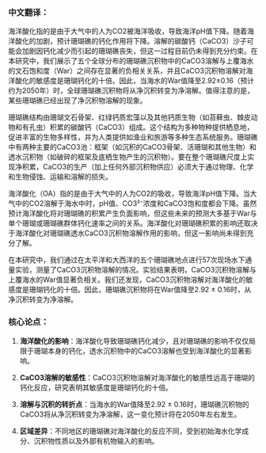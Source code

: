 ### 中文翻译：

海洋酸化指的是由于大气中的人为CO2被海洋吸收，导致海洋pH值下降。随着海洋酸化的加剧，预计珊瑚礁的钙化作用将下降。溶解的碳酸钙（CaCO3）沙子可能会加剧因钙化减少而引起的珊瑚礁丧失，但这一过程目前仍未得到充分约束。在本研究中，我们展示了五个全球分布的珊瑚礁沉积物中的CaCO3溶解与上覆海水的文石饱和度（War）之间存在显著的负相关关系，并且CaCO3沉积物溶解对海洋酸化的敏感度是珊瑚钙化的十倍。因此，当海水的War值降至2.92±0.16（预计约为2050年）时，全球珊瑚礁沉积物将从净沉积转变为净溶解。值得注意的是，某些珊瑚礁已经出现了净沉积物溶解的现象。

珊瑚礁结构由珊瑚文石骨架、红绿钙质宏藻以及其他钙质生物（如苔藓虫、棘皮动物和有孔虫）积累的碳酸钙（CaCO3）组成。这个结构为多种物种提供栖息地，促进丰富的生物多样性，并为人类提供如渔业和旅游等多种生态系统服务。珊瑚礁中有两种主要的CaCO3池：框架（如沉积的CaCO3骨架、活珊瑚和其他生物）和透水沉积物（如破碎的框架及底栖生物产生的沉积物）。要在整个珊瑚礁尺度上实现净积累，CaCO3的生产（加上任何外部沉积物供应）必须大于通过物理、化学和生物侵蚀、运输和溶解的损失。

海洋酸化（OA）指的是由于大气中的人为CO2的吸收，导致海洋pH值下降。当大气中的CO2溶解于海水中时，pH值、CO3²⁻浓度和CaCO3饱和度都会下降。虽然预计海洋酸化将对珊瑚礁的积累产生负面影响，但这些未来的预测大多基于War与单个珊瑚或珊瑚礁群体钙化速率之间的关系。海洋酸化对珊瑚礁积累的影响还取决于海洋酸化对珊瑚礁透水CaCO3沉积物溶解作用的影响，但这一影响尚未得到充分了解。

在本研究中，我们通过在太平洋和大西洋的五个珊瑚礁地点进行57次现场水下通量实验，测量了CaCO3沉积物溶解的情况。实验结果表明，CaCO3沉积物溶解与上覆海水的War值显著负相关。我们还发现，CaCO3沉积物溶解对海洋酸化的敏感度是珊瑚钙化的十倍。因此，珊瑚礁沉积物将在War值降至2.92 ± 0.16时，从净沉积转变为净溶解。

### 核心论点：

1. **海洋酸化的影响**：海洋酸化导致珊瑚礁钙化减少，且对珊瑚礁的影响不仅仅局限于珊瑚本身的钙化，透水沉积物中的CaCO3溶解也受到海洋酸化的显著影响。
   
2. **CaCO3溶解的敏感性**：CaCO3沉积物溶解对海洋酸化的敏感性远高于珊瑚的钙化反应，研究表明其敏感度是珊瑚钙化的十倍。

3. **溶解与沉积的转折点**：当海水的War值降至2.92 ± 0.16时，珊瑚礁沉积物的CaCO3将从净沉积转变为净溶解，这一变化预计将在2050年左右发生。

4. **区域差异**：不同地区的珊瑚礁对海洋酸化的反应不同，受到初始海水化学成分、沉积物性质以及外部有机物输入的影响。
